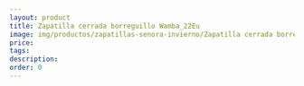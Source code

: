 ```yaml
---
layout: product
title: Zapatilla cerrada borreguillo Wamba_22Eu
image: img/productos/zapatillas-senora-invierno/Zapatilla cerrada borreguillo Wamba_22Eu.webp
price: 
tags: 
description: 
order: 0
---
```

